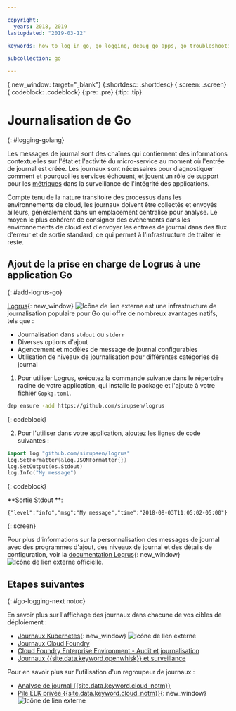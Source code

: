 ```yaml
---

copyright:
  years: 2018, 2019
lastupdated: "2019-03-12"

keywords: how to log in go, go logging, debug go apps, go troubleshooting, logrus go, go stdout

subcollection: go

---
```


{:new_window: target="_blank"}
{:shortdesc: .shortdesc}
{:screen: .screen}
{:codeblock: .codeblock}
{:pre: .pre}
{:tip: .tip}

# Journalisation de Go
{: #logging-golang}

Les messages de journal sont des chaînes qui contiennent des informations contextuelles sur l'état et l'activité du micro-service au moment où l'entrée de journal est créée. Les journaux sont nécessaires pour diagnostiquer comment et pourquoi les services échouent, et jouent un rôle de support pour les [métriques](/docs/go?topic=go-appmetrics#appmetrics) dans la surveillance de l'intégrité des applications.

Compte tenu de la nature transitoire des processus dans les environnements de cloud, les journaux doivent être collectés et envoyés ailleurs, généralement dans un emplacement centralisé pour analyse. Le moyen le plus cohérent de consigner des événements dans les environnements de cloud est d'envoyer les entrées de journal dans des flux d'erreur et de sortie standard, ce qui permet à l'infrastructure de traiter le reste.

## Ajout de la prise en charge de Logrus à une application Go
{: #add-logrus-go}

[Logrus](https://github.com/sirupsen/logrus){: new_window} ![Icône de lien externe](../icons/launch-glyph.svg "Icône de lien externe") est une infrastructure de journalisation populaire pour Go qui offre de nombreux avantages natifs, tels que : 
 * Journalisation dans `stdout` ou `stderr`
 * Diverses options d'ajout
 * Agencement et modèles de message de journal configurables
 * Utilisation de niveaux de journalisation pour différentes catégories de journal

1. Pour utiliser Logrus, exécutez la commande suivante dans le répertoire racine de votre application, qui installe le package et l'ajoute à votre fichier `Gopkg.toml`.
  ```bash
  dep ensure -add https://github.com/sirupsen/logrus
  ```
  {: codeblock}

2. Pour l'utiliser dans votre application, ajoutez les lignes de code suivantes :
  ```go
  import log "github.com/sirupsen/logrus"
  log.SetFormatter(&log.JSONFormatter{})
  log.SetOutput(os.Stdout)
  log.Info("My message")
  ```
  {: codeblock}

  **Sortie Stdout **:
  ```
  {"level":"info","msg":"My message","time":"2018-08-03T11:05:02-05:00"}
  ```
  {: screen}

Pour plus d'informations sur la personnalisation des messages de journal avec des programmes d'ajout, des niveaux de journal et des détails de configuration, voir la [documentation Logrus](https://godoc.org/gopkg.in/Sirupsen/logrus.v0){: new_window} ![Icône de lien externe](../icons/launch-glyph.svg "Icône de lien externe") officielle.

## Etapes suivantes
{: #go-logging-next notoc}

En savoir plus sur l'affichage des journaux dans chacune de vos cibles de déploiement :
* [Journaux Kubernetes](https://kubernetes.io/docs/concepts/cluster-administration/logging/){: new_window} ![Icône de lien externe](../icons/launch-glyph.svg "Icône de lien externe")
* [Journaux Cloud Foundry](/docs/cli/reference/bluemix_cli?topic=cloud-cli-ibmcloud_cli#ibmcloud_app_logs)
* [Cloud Foundry Enterprise Environment - Audit et journalisation](/docs/cloud-foundry?topic=cloud-foundry-auditing-logging#auditing-logging)
* [Journaux {{site.data.keyword.openwhisk}} et surveillance](/docs/openwhisk?topic=cloud-functions-openwhisk_logs#openwhisk_logs)

Pour en savoir plus sur l'utilisation d'un regroupeur de journaux :
* [Analyse de journal {{site.data.keyword.cloud_notm}}](/docs/services/CloudLogAnalysis?topic=cloudloganalysis-log_analysis_ov#log_analysis_ov)
* [Pile ELK privée {{site.data.keyword.cloud_notm}}](https://www.ibm.com/support/knowledgecenter/en/SSBS6K_2.1.0.2/manage_metrics/logging_elk.html){: new_window} ![Icône de lien externe](../icons/launch-glyph.svg "Icône de lien externe")
